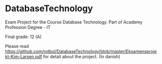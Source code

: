 DatabaseTechnology
==================

Exam Project for the Course Database Technology. Part of Academy Profession Degree - IT

Final grade: 12 (A)


Please read https://github.com/rotbol/DatabaseTechnology/blob/master/Eksamensprojekt-Kim-Larsen.pdf for detail about the project. (In danish)
